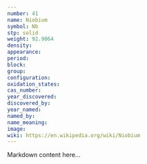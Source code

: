 ```yaml
---
number: 41
name: Niobium
symbol: Nb
stp: solid
weight: 92.9064
density:
appearance:
period:
block:
group:
configuration:
oxidation_states:
cas_number:
year_discovered:
discovered_by:
year_named:
named_by:
name_meaning:
image:
wiki: https://en.wikipedia.org/wiki/Niobium
---
```


Markdown content here...
